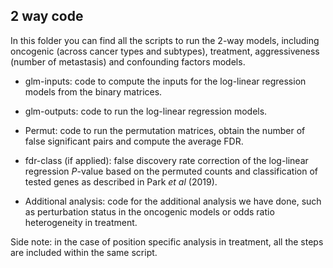 ## 2 way code

In this folder you can find all the scripts to run the 2-way models, including oncogenic (across cancer types and subtypes), treatment, aggressiveness (number of metastasis) and confounding factors models.

- glm-inputs: code to compute the inputs for the log-linear regression models from the binary matrices.

- glm-outputs: code to run the log-linear regression models.

- Permut: code to run the permutation matrices, obtain the number of false significant pairs and compute the average FDR.

- fdr-class (if applied): false discovery rate correction of the log-linear regression *P*-value based on the permuted counts and classification of tested genes as described in Park *et al* (2019).

- Additional analysis: code for the additional analysis we have done, such as perturbation status in the oncogenic models or odds ratio heterogeneity in treatment.

Side note: in the case of position specific analysis in treatment, all the steps are included within the same script.